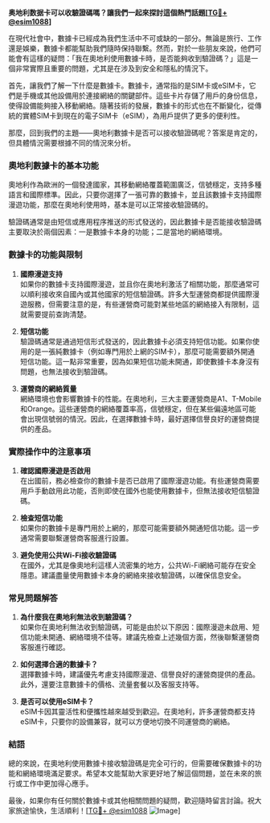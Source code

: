 **奥地利数据卡可以收驗證碼嗎？讓我們一起來探討這個熱門話題[[TG💪+ @esim1088](https://t.me/s/esim1088)]**

在現代社會中，數據卡已經成為我們生活中不可或缺的一部分。無論是旅行、工作還是娛樂，數據卡都能幫助我們隨時保持聯繫。然而，對於一些朋友來說，他們可能會有這樣的疑問：「我在奧地利使用數據卡時，是否能夠收到驗證碼？」這是一個非常實際且重要的問題，尤其是在涉及到安全和隱私的情況下。

首先，讓我們了解一下什麼是數據卡。數據卡，通常指的是SIM卡或eSIM卡，它們是手機或其他設備用於連接網絡的關鍵部件。這些卡片存儲了用戶的身份信息，使得設備能夠接入移動網絡。隨著技術的發展，數據卡的形式也在不斷變化，從傳統的實體SIM卡到現在的電子SIM卡（eSIM），為用戶提供了更多的便利性。

那麼，回到我們的主題——奧地利數據卡是否可以接收驗證碼呢？答案是肯定的，但具體情況需要根據不同的情況來分析。

### 奧地利數據卡的基本功能

奧地利作為歐洲的一個發達國家，其移動網絡覆蓋範圍廣泛，信號穩定，支持多種語言和國際標準。因此，只要你選擇了一張可靠的數據卡，並且該數據卡支持國際漫遊功能，那麼在奧地利使用時，基本是可以正常接收驗證碼的。

驗證碼通常是由短信或應用程序推送的形式發送的，因此數據卡是否能接收驗證碼主要取決於兩個因素：一是數據卡本身的功能；二是當地的網絡環境。

### 數據卡的功能與限制

1. **國際漫遊支持**  
   如果你的數據卡支持國際漫遊，並且你在奧地利激活了相關功能，那麼通常可以順利接收來自國內或其他國家的短信驗證碼。許多大型運營商都提供國際漫遊服務，但需要注意的是，有些運營商可能對某些地區的網絡接入有限制，這就需要提前查詢清楚。

2. **短信功能**  
   驗證碼通常是通過短信形式發送的，因此數據卡必須支持短信功能。如果你使用的是一張純數據卡（例如專門用於上網的SIM卡），那麼可能需要額外開通短信功能。這一點非常重要，因為如果短信功能未開通，即使數據卡本身沒有問題，也無法接收到驗證碼。

3. **運營商的網絡質量**  
   網絡環境也會影響數據卡的性能。在奧地利，三大主要運營商是A1、T-Mobile和Orange。這些運營商的網絡覆蓋率高，信號穩定，但在某些偏遠地區可能會出現信號弱的情況。因此，在選擇數據卡時，最好選擇信譽良好的運營商提供的產品。

### 實際操作中的注意事項

1. **確認國際漫遊是否啟用**  
   在出國前，務必檢查你的數據卡是否已啟用了國際漫遊功能。有些運營商需要用戶手動啟用此功能，否則即使在國外也能使用數據卡，但無法接收短信驗證碼。

2. **檢查短信功能**  
   如果你的數據卡是專門用於上網的，那麼可能需要額外開通短信功能。這一步通常需要聯繫運營商客服進行設置。

3. **避免使用公共Wi-Fi接收驗證碼**  
   在國外，尤其是像奧地利這樣人流密集的地方，公共Wi-Fi網絡可能存在安全隱患。建議盡量使用數據卡本身的網絡來接收驗證碼，以確保信息安全。

### 常見問題解答

1. **為什麼我在奧地利無法收到驗證碼？**  
   如果你在奧地利無法收到驗證碼，可能是由於以下原因：國際漫遊未啟用、短信功能未開通、網絡環境不佳等。建議先檢查上述幾個方面，然後聯繫運營商客服進行確認。

2. **如何選擇合適的數據卡？**  
   選擇數據卡時，建議優先考慮支持國際漫遊、信譽良好的運營商提供的產品。此外，還要注意數據卡的價格、流量套餐以及客服支持等。

3. **是否可以使用eSIM卡？**  
   eSIM卡因其靈活性和便攜性越來越受到歡迎。在奧地利，許多運營商都支持eSIM卡，只要你的設備兼容，就可以方便地切換不同運營商的網絡。

### 結語

總的來說，在奧地利使用數據卡接收驗證碼是完全可行的，但需要確保數據卡的功能和網絡環境滿足要求。希望本文能幫助大家更好地了解這個問題，並在未來的旅行或工作中更加得心應手。

最後，如果你有任何關於數據卡或其他相關問題的疑問，歡迎隨時留言討論。祝大家旅途愉快，生活順利！[[TG💪+ @esim1088](https://t.me/s/esim1088) ![Image](https://i.postimg.cc/4NQfJmqS/Snipaste-2025-05-13-00-14-12.png)]
